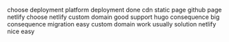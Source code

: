 choose deployment platform deployment done cdn static page github page netlify choose netlify custom domain good support hugo consequence big consequence migration easy custom domain work usually solution netlify nice easy